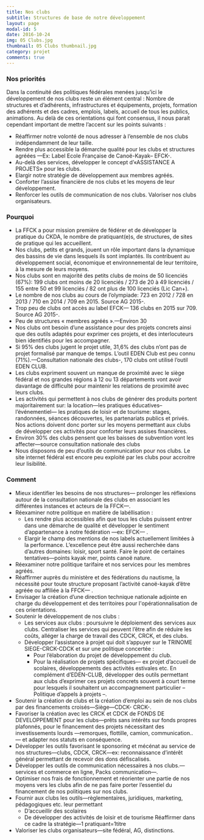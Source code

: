 ```yaml
---
title: Nos clubs
subtitle: Structures de base de notre développement
layout: page
modal-id: 5
date: 2016-10-24
img: 05 Clubs.jpg
thumbnail: 05 Clubs thumbnail.jpg
category: projet
comments: true
---
```


### Nos priorités

Dans la continuité des politiques fédérales menées jusqu’ici le développement de nos clubs reste un élément central : Nombre de structures et d’adhérents, infrastructures et équipements, projets, formation des adhérents et des cadres, emplois, labels, accueil de tous les publics, animations. Au delà de ces orientations qui font consensus, il nous parait cependant important de mettre l’accent sur les points suivants :

  - Réaffirmer notre volonté de nous adresser à l’ensemble de nos clubs indépendamment de leur taille.
  - Rendre plus accessible la démarche qualité pour les clubs et structures agréées —Ex: Label Ecole Française de Canoë-Kayak– EFCK-.
  -  Au-delà des services, développer le concept d’«ASSISTANCE A PROJETS» pour les clubs.
  - Elargir notre stratégie de développement aux membres agréés.
  - Conforter l’assise financière de nos clubs et les moyens de leur développement.
  - Renforcer les outils de communication de nos clubs.   Valoriser nos clubs organisateurs.

### Pourquoi

  - La FFCK a pour mission première de fédérer et de développer la pratique du CKDA, le nombre de pratiquant(e)s, de structures, de sites de pratique qui les accueillent.
  - Nos clubs, petits et grands, jouent un rôle important dans la dynamique des bassins de vie dans lesquels ils sont implantés. Ils contribuent au développement social, économique et environnemental de leur territoire, à la mesure de leurs moyens.
  - Nos clubs sont en majorité des petits clubs de moins de 50 licenciés (67%): 199 clubs ont moins de 20 licenciés / 273 de 20 à 49 licenciés / 155 entre 50 et 99 licenciés / 82 ont plus de 100 licenciés (Lic Can+).
  - Le nombre de nos clubs au cours de l’olympiade: 723 en 2012 / 728 en 2013 / 710 en 2014 / 709 en 2015. Source AG 2015-.
  - Trop peu de clubs ont accès au label EFCK— 136 clubs en 2015 sur 709. Source AG 2015-.
  - Peu de structures « membres agréés ».—Environ 30
  - Nos clubs ont besoin d’une assistance pour des projets concrets ainsi que des outils adaptés pour exprimer ces projets, et des interlocuteurs bien identifiés pour les accompagner.
  - Si 95% des clubs jugent le projet utile, 31,6% des clubs n’ont pas de projet formalisé par manque de temps. L’outil EDEN Club est peu connu (71%).—Consultation nationale des clubs-, 170 clubs ont utilisé l’outil EDEN CLUB.
  - Les clubs expriment souvent un manque de proximité avec le siège fédéral et nos grandes régions à 12 ou 13 départements vont avoir davantage de difficulté pour maintenir les relations de proximité avec leurs clubs.
  - Les activités qui permettent à nos clubs de générer des produits portent majoritairement sur: la location—les pratiques éducatives– l’événementiel— les pratiques de loisir et de tourisme: stages, randonnées, séances découvertes, les partenariats publics et privés. Nos actions doivent donc porter sur les moyens permettant aux clubs de développer ces activités pour conforter leurs assises financières.
  - Environ 30% des clubs pensent que les baisses de subvention vont les affecter—source consultation nationale des clubs
  - Nous disposons de peu d’outils de communication pour nos clubs. Le site internet fédéral est encore peu exploité par les clubs pour accroitre leur lisibilité.

### Comment

  - Mieux identifier les besoins de nos structures— prolonger les réflexions autour de la consultation nationale des clubs en associant les différentes instances et acteurs de la FFCK—.
  - Réexaminer notre politique en matière de labéllisation :
    - Les rendre plus accessibles afin que tous les clubs puissent entrer dans une démarche de qualité et développer le sentiment d’appartenance à notre fédération —ex: EFCK— .
    - Elargir le champ des mentions de nos labels actuellement limitées à la performance. L’excellence peut être aussi recherchée dans d’autres domaines: loisir, sport santé. Faire le point de certaines tentatives—points kayak mer, points canoë nature.
  - Réexaminer notre politique tarifaire et nos services pour les membres agréés.
  - Réaffirmer auprès du ministère et des fédérations du nautisme, la nécessité pour toute structure proposant l’activité canoë-kayak d’être agréée ou affiliée à la FFCK— .
  - Envisager la création d’une direction technique nationale adjointe en charge du développement et des territoires pour l'opérationnalisation de ces orientations.
  - Soutenir le développement de nos clubs :
    - Les services aux clubs : poursuivre le déploiement des
services aux clubs. Centraliser les services qui peuvent l’être afin de réduire les coûts, alléger la charge de travail des CDCK, CRCK, et des clubs.
    - Développer l’assistance à projet qui doit s’appuyer sur le TRINOME SIEGE-CRCK-CDCK et sur une politique concertée :
      - Pour l’élaboration du projet de développement du
club.
      - Pour la réalisation de projets spécifiques— ex projet
d’accueil de scolaires, développements des activités estivales etc. En complément d’EDEN-CLUB, développer des outils permettant aux clubs d’exprimer ces projets concrets souvent à court terme pour lesquels il souhaitent un accompagnement particulier –Politique d’appels à projets –.
  - Soutenir la création de clubs et la création d’emploi au sein de nos clubs par des financements croisés—Siège—CDCK- CRCK-.
  - Favoriser la création avec les CRCK et CDCK de FONDS DE DEVELOPPEMENT pour les clubs—prêts sans intérêts sur fonds propres plafonnés, pour le financement des projets nécessitant des investissements lourds —remorques, flottille, camion, communication..— et adapter nos statuts en conséquence.
  - Développer les outils favorisant le sponsoring et mécénat au service de nos structures—clubs, CDCK, CRCK—ex: reconnaissance d’intérêt général permettant de recevoir des dons défiscalisés.
  - Développer les outils de communication nécessaires à nos clubs.—services et commerce en ligne, Packs communication—.
  - Optimiser nos frais de fonctionnement et réorienter une partie de nos moyens vers les clubs afin de ne pas faire porter l’essentiel du financement de nos politiques sur nos clubs.
  - Fournir aux clubs les outils—règlementaires, juridiques, marketing, pédagogiques etc. leur permettant
    - D’accueillir des scolaires
    - De développer des activités de loisir et de tourisme Réaffirmer dans ce cadre la stratégie—1 pratiquant=1titre
  - Valoriser les clubs organisateurs—site fédéral, AG, distinctions.
